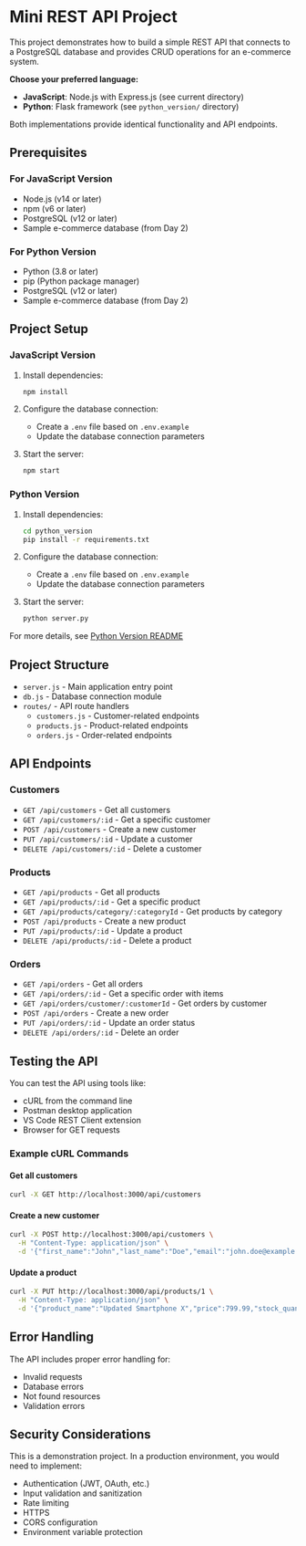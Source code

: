 # Mini REST API Project

This project demonstrates how to build a simple REST API that connects to a PostgreSQL database and provides CRUD operations for an e-commerce system.

**Choose your preferred language:**
- **JavaScript**: Node.js with Express.js (see current directory)
- **Python**: Flask framework (see `python_version/` directory)

Both implementations provide identical functionality and API endpoints.

## Prerequisites

### For JavaScript Version
- Node.js (v14 or later)
- npm (v6 or later)
- PostgreSQL (v12 or later)
- Sample e-commerce database (from Day 2)

### For Python Version
- Python (3.8 or later)
- pip (Python package manager)
- PostgreSQL (v12 or later)
- Sample e-commerce database (from Day 2)

## Project Setup

### JavaScript Version

1. Install dependencies:
   ```bash
   npm install
   ```

2. Configure the database connection:
   - Create a `.env` file based on `.env.example`
   - Update the database connection parameters

3. Start the server:
   ```bash
   npm start
   ```

### Python Version

1. Install dependencies:
   ```bash
   cd python_version
   pip install -r requirements.txt
   ```

2. Configure the database connection:
   - Create a `.env` file based on `.env.example`
   - Update the database connection parameters

3. Start the server:
   ```bash
   python server.py
   ```

For more details, see [Python Version README](./python_version/README.md)

## Project Structure

- `server.js` - Main application entry point
- `db.js` - Database connection module
- `routes/` - API route handlers
  - `customers.js` - Customer-related endpoints
  - `products.js` - Product-related endpoints
  - `orders.js` - Order-related endpoints

## API Endpoints

### Customers

- `GET /api/customers` - Get all customers
- `GET /api/customers/:id` - Get a specific customer
- `POST /api/customers` - Create a new customer
- `PUT /api/customers/:id` - Update a customer
- `DELETE /api/customers/:id` - Delete a customer

### Products

- `GET /api/products` - Get all products
- `GET /api/products/:id` - Get a specific product
- `GET /api/products/category/:categoryId` - Get products by category
- `POST /api/products` - Create a new product
- `PUT /api/products/:id` - Update a product
- `DELETE /api/products/:id` - Delete a product

### Orders

- `GET /api/orders` - Get all orders
- `GET /api/orders/:id` - Get a specific order with items
- `GET /api/orders/customer/:customerId` - Get orders by customer
- `POST /api/orders` - Create a new order
- `PUT /api/orders/:id` - Update an order status
- `DELETE /api/orders/:id` - Delete an order

## Testing the API

You can test the API using tools like:

- cURL from the command line
- Postman desktop application
- VS Code REST Client extension
- Browser for GET requests

### Example cURL Commands

#### Get all customers
```bash
curl -X GET http://localhost:3000/api/customers
```

#### Create a new customer
```bash
curl -X POST http://localhost:3000/api/customers \
  -H "Content-Type: application/json" \
  -d '{"first_name":"John","last_name":"Doe","email":"john.doe@example.com","phone":"555-123-4567","address":"123 Main St","city":"Boston","state":"MA","zip_code":"02108"}'
```

#### Update a product
```bash
curl -X PUT http://localhost:3000/api/products/1 \
  -H "Content-Type: application/json" \
  -d '{"product_name":"Updated Smartphone X","price":799.99,"stock_quantity":45}'
```

## Error Handling

The API includes proper error handling for:
- Invalid requests
- Database errors
- Not found resources
- Validation errors

## Security Considerations

This is a demonstration project. In a production environment, you would need to implement:
- Authentication (JWT, OAuth, etc.)
- Input validation and sanitization
- Rate limiting
- HTTPS
- CORS configuration
- Environment variable protection
